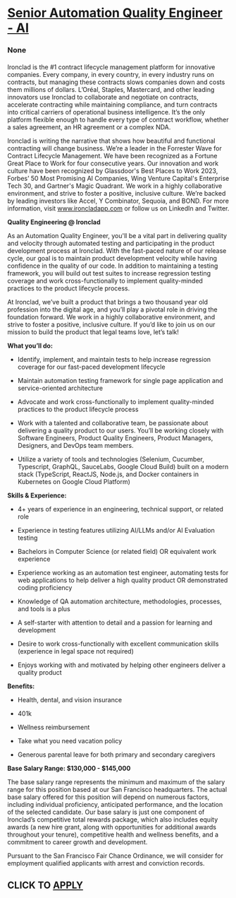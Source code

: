 # [Senior Automation Quality Engineer - AI](https://www.remotewlb.com/apply/senior-automation-quality-engineer-ai)  
### None  
####  

Ironclad is the #1 contract lifecycle management platform for innovative companies. Every company, in every country, in every industry runs on contracts, but managing these contracts slows companies down and costs them millions of dollars. L’Oréal, Staples, Mastercard, and other leading innovators use Ironclad to collaborate and negotiate on contracts, accelerate contracting while maintaining compliance, and turn contracts into critical carriers of operational business intelligence. It’s the only platform flexible enough to handle every type of contract workflow, whether a sales agreement, an HR agreement or a complex NDA.

  
Ironclad is writing the narrative that shows how beautiful and functional contracting will change business. We’re a leader in the Forrester Wave for Contract Lifecycle Management. We have been recognized as a Fortune Great Place to Work for four consecutive years. Our innovation and work culture have been recognized by Glassdoor's Best Places to Work 2023, Forbes’ 50 Most Promising AI Companies, Wing Venture Capital's Enterprise Tech 30, and Gartner's Magic Quadrant. We work in a highly collaborative environment, and strive to foster a positive, inclusive culture. We’re backed by leading investors like Accel, Y Combinator, Sequoia, and BOND. For more information, visit www.ironcladapp.com or follow us on LinkedIn and Twitter.

  
 **Quality Engineering @ Ironclad**

As an Automation Quality Engineer, you'll be a vital part in delivering quality and velocity through automated testing and participating in the product development process at Ironclad. With the fast-paced nature of our release cycle, our goal is to maintain product development velocity while having confidence in the quality of our code. In addition to maintaining a testing framework, you will build out test suites to increase regression testing coverage and work cross-functionally to implement quality-minded practices to the product lifecycle process.

At Ironclad, we’ve built a product that brings a two thousand year old profession into the digital age, and you’ll play a pivotal role in driving the foundation forward. We work in a highly collaborative environment, and strive to foster a positive, inclusive culture. If you’d like to join us on our mission to build the product that legal teams love, let’s talk!

 **What you’ll do:**

  * Identify, implement, and maintain tests to help increase regression coverage for our fast-paced development lifecycle

  * Maintain automation testing framework for single page application and service-oriented architecture

  * Advocate and work cross-functionally to implement quality-minded practices to the product lifecycle process

  * Work with a talented and collaborative team, be passionate about delivering a quality product to our users. You’ll be working closely with Software Engineers, Product Quality Engineers, Product Managers, Designers, and DevOps team members.

  * Utilize a variety of tools and technologies (Selenium, Cucumber, Typescript, GraphQL, SauceLabs, Google Cloud Build) built on a modern stack (TypeScript, ReactJS, Node.js, and Docker containers in Kubernetes on Google Cloud Platform)

 **Skills & Experience:**

  * 4+ years of experience in an engineering, technical support, or related role

  * Experience in testing features utilizing AI/LLMs and/or AI Evaluation testing

  * Bachelors in Computer Science (or related field) OR equivalent work experience

  * Experience working as an automation test engineer, automating tests for web applications to help deliver a high quality product OR demonstrated coding proficiency

  * Knowledge of QA automation architecture, methodologies, processes, and tools is a plus

  * A self-starter with attention to detail and a passion for learning and development

  * Desire to work cross-functionally with excellent communication skills (experience in legal space not required)

  * Enjoys working with and motivated by helping other engineers deliver a quality product

 **Benefits:**

  * Health, dental, and vision insurance

  * 401k

  * Wellness reimbursement

  * Take what you need vacation policy

  * Generous parental leave for both primary and secondary caregivers

 **Base Salary Range: $130,000 - $145,000**

The base salary range represents the minimum and maximum of the salary range for this position based at our San Francisco headquarters. The actual base salary offered for this position will depend on numerous factors, including individual proficiency, anticipated performance, and the location of the selected candidate. Our base salary is just one component of Ironclad’s competitive total rewards package, which also includes equity awards (a new hire grant, along with opportunities for additional awards throughout your tenure), competitive health and wellness benefits, and a commitment to career growth and development.

Pursuant to the San Francisco Fair Chance Ordinance, we will consider for employment qualified applicants with arrest and conviction records.

  
## CLICK TO [APPLY](https://www.remotewlb.com/apply/senior-automation-quality-engineer-ai)

